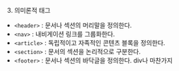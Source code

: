 3. 의미론적 태그
- `<header>` : 문서나 섹션의 머리말을 정의한다.
- `<nav>` : 내비게이션 링크를 그룹화한다.
- `<article>` : 독립적이고 자족적인 콘텐츠 블록을 정의한다.
- `<section>` : 문서의 섹션을 논리적으로 구분한다.
- `<footer>` : 문서나 섹션의 바닥글을 정의한다.
div나 마찬가지